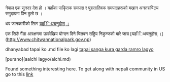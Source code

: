 नेपाल एक सुनदर देश हो । यहाँका पाकृितक समपदा 
र पुरातातिवक समपदाहरूको बखान अनतराषिटय समुदायमा 
पिन ठुलो छ । 

थप जानकारीको लािग [यहाँ िथचनुहोस् ।](http://en.wikipedia.org/wiki/Nepal)

एक सिङे गैंडा आरक्षणमा उल्लेख्निय योग्दन दिने 
चितवन राष्ट्रिय निकुन्जको बारे जान्न 
[यहाँ िथचनुहोस् ।] (http://www.chitwannationalpark.gov.np)

dhanyabad tapai ko .md file ko lagi
[tapai sanga kura garda ramro lagyo](gthfy/gthfy.md)

[purano](aalchi lagyo/alchi.md)

Found something interesting here. 
To get along with nepali community in US go to this [link](http://sajha.com/sajha/html/index.cfm)
